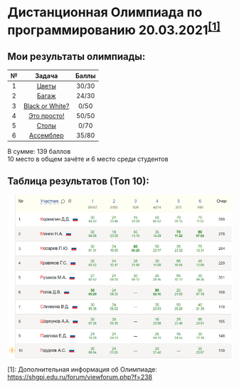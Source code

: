 
# Дистанционная Олимпиада по программированию 20.03.2021<sup>[[1]](#info)</sup>

## Мои результаты олимпиады:
№ | Задача | Баллы
:-:|:-----:|:----:
1 | [Цветы](https://github.com/MrSago/Olymp-Base/tree/main/20.03.2021/1) | 30/30
2 | [Багаж](https://github.com/MrSago/Olymp-Base/tree/main/20.03.2021/2) | 24/30
3 | [Black or White?](https://github.com/MrSago/Olymp-Base/tree/main/20.03.2021/3) | 0/50
4 | [Это просто!](https://github.com/MrSago/Olymp-Base/tree/main/20.03.2021/4) | 50/50
5 | [Столы](https://github.com/MrSago/Olymp-Base/tree/main/20.03.2021/5) | 0/70
6 | [Ассемблер](https://github.com/MrSago/Olymp-Base/tree/main/20.03.2021/6) | 35/80

В сумме: 139 баллов  
10 место в общем зачёте и 6 место среди студентов

## Таблица результатов (Топ 10):
![table](table.png)

<a name="info">[1]</a>: Дополнительная информация об Олимпиаде: https://shgpi.edu.ru/forum/viewforum.php?f=238


